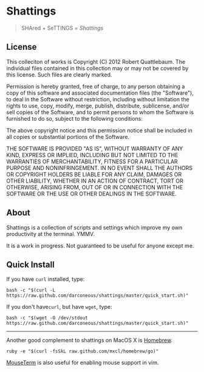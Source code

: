 
Shattings
=========

> SHAred + SeTTINGS = *Shattings*

## License ##

This colleciton of works is Copyright (C) 2012 Robert Quattlebaum. The
individual files contained in this collection may or may not be
covered by this license. Such files are clearly marked.

Permission is hereby granted, free of charge, to any person obtaining
a copy of this software and associated documentation files (the
"Software"), to deal in the Software without restriction, including
without limitation the rights to use, copy, modify, merge, publish,
distribute, sublicense, and/or sell copies of the Software, and to
permit persons to whom the Software is furnished to do so, subject to
the following conditions:

The above copyright notice and this permission notice shall be
included in all copies or substantial portions of the Software.

THE SOFTWARE IS PROVIDED "AS IS", WITHOUT WARRANTY OF ANY KIND,
EXPRESS OR IMPLIED, INCLUDING BUT NOT LIMITED TO THE WARRANTIES OF
MERCHANTABILITY, FITNESS FOR A PARTICULAR PURPOSE AND NONINFRINGEMENT.
IN NO EVENT SHALL THE AUTHORS OR COPYRIGHT HOLDERS BE LIABLE FOR ANY
CLAIM, DAMAGES OR OTHER LIABILITY, WHETHER IN AN ACTION OF CONTRACT,
TORT OR OTHERWISE, ARISING FROM, OUT OF OR IN CONNECTION WITH THE
SOFTWARE OR THE USE OR OTHER DEALINGS IN THE SOFTWARE.

## About ##

Shattings is a collection of scripts and settings which improve my own
productivity at the terminal. YMMV.

It is a work in progress. Not guaranteed to be useful for anyone
except me.

## Quick Install ##

If you have `curl` installed, type:

    bash -c "$(curl -L https://raw.github.com/darconeous/shattings/master/quick_start.sh)"

If you don't have`curl`, but have `wget`, type:

    bash -c "$(wget -O /dev/stdout https://raw.github.com/darconeous/shattings/master/quick_start.sh)"

---

Another good complement to shattings on MacOS X is
[Homebrew](http://mxcl.github.com/homebrew/).

    ruby -e "$(curl -fsSkL raw.github.com/mxcl/homebrew/go)"

[MouseTerm](https://bitheap.org/mouseterm/) is also useful for
enabling mouse support in vim.
